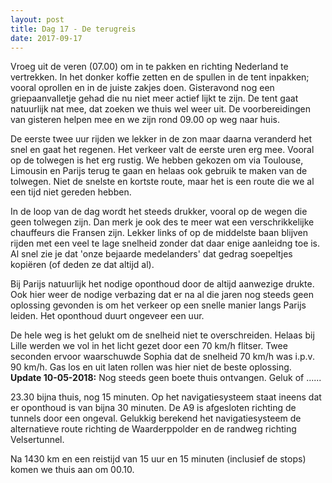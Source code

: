 ```yaml
---
layout: post
title: Dag 17 - De terugreis
date: 2017-09-17
---
```


Vroeg uit de veren (07.00) om in te pakken en richting Nederland te vertrekken.
In het donker koffie zetten en de spullen in de tent inpakken; vooral oprollen en in de juiste zakjes doen.
Gisteravond nog een griepaanvalletje gehad die nu niet meer actief lijkt te zijn.
De tent gaat natuurlijk nat mee, dat zoeken we thuis wel weer uit.
De voorbereidingen van gisteren helpen mee en we zijn rond 09.00 op weg naar huis.

De eerste twee uur rijden we lekker in de zon maar daarna veranderd het snel en gaat het regenen.
Het verkeer valt de eerste uren erg mee. Vooral op de tolwegen is het erg rustig.
We hebben gekozen om via Toulouse, Limousin en Parijs terug te gaan en helaas ook gebruik te maken van de tolwegen.
Niet de snelste en kortste route, maar het is een route die we al een tijd niet gereden hebben.

In de loop van de dag wordt het steeds drukker, vooral op de wegen die geen tolwegen zijn.
Dan merk je ook des te meer wat een verschrikkelijke chauffeurs die Fransen zijn.
Lekker links of op de middelste baan blijven rijden met een veel te lage snelheid zonder dat daar enige aanleidng toe is.
Al snel zie je dat 'onze bejaarde medelanders' dat gedrag soepeltjes kopiëren (of deden ze dat altijd al).

Bij Parijs natuurlijk het nodige oponthoud door de altijd aanwezige drukte.
Ook hier weer de nodige verbazing dat er na al die jaren nog steeds geen oplossing gevonden is om het verkeer op een snelle manier langs Parijs leiden.
Het oponthoud duurt ongeveer een uur.

De hele weg is het gelukt om de snelheid niet te overschreiden.
Helaas bij Lille werden we vol in het licht gezet door een 70 km/h flitser.
Twee seconden ervoor waarschuwde Sophia dat de snelheid 70 km/h was i.p.v. 90 km/h.
Gas los en uit laten rollen was hier niet de beste oplossing.  
**Update 10-05-2018:** Nog steeds geen boete thuis ontvangen. Geluk of ......

23.30 bijna thuis, nog 15 minuten.
Op het navigatiesysteem staat ineens dat er oponthoud is van bijna 30 minuten.
De A9 is afgesloten richting de tunnels door een ongeval.
Gelukkig berekend het navigatiesysteem de alternatieve route richting de Waarderppolder en de randweg richting Velsertunnel.

Na 1430 km en een reistijd van 15 uur en 15 minuten (inclusief de stops) komen we thuis aan om 00.10.
